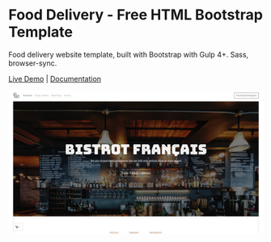 
# Food Delivery - Free HTML Bootstrap Template

Food delivery website template, built with Bootstrap with Gulp 4+. Sass, browser-sync.

[Live Demo](https://wowthemesnet.github.io/template-fooddelivery-bootstrap-html/) | [Documentation](https://bootstrapstarter.com/template-fooddelivery-bootstrap-html/)

![bootstrapstarter](docs/img/screenshot.jpg)

